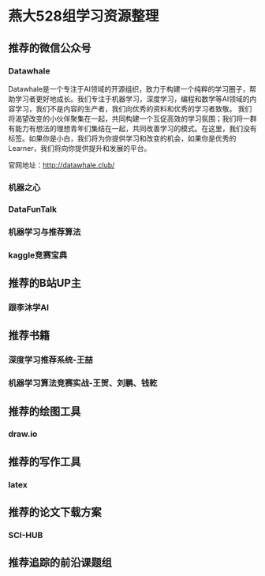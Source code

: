 # 燕大528组学习资源整理

## 推荐的微信公众号

### Datawhale
Datawhale是一个专注于AI领域的开源组织，致力于构建一个纯粹的学习圈子，帮助学习者更好地成长。我们专注于机器学习，深度学习，编程和数学等AI领域的内容学习，我们不是内容的生产者，我们向优秀的资料和优秀的学习者致敬。
我们将渴望改变的小伙伴聚集在一起，共同构建一个互促高效的学习氛围；我们将一群有能力有想法的理想青年们集结在一起，共同改善学习的模式。在这里，我们没有标签。如果你是小白，我们将为你提供学习和改变的机会，如果你是优秀的Learner，我们将向你提供提升和发展的平台。

官网地址：http://datawhale.club/

### 机器之心

### DataFunTalk

### 机器学习与推荐算法

### kaggle竞赛宝典

## 推荐的B站UP主

### 跟李沐学AI

## 推荐书籍

### 深度学习推荐系统-王喆

### 机器学习算法竞赛实战-王贺、刘鹏、钱乾

## 推荐的绘图工具

### draw.io

## 推荐的写作工具

### latex

## 推荐的论文下载方案

### SCI-HUB

## 推荐追踪的前沿课题组
